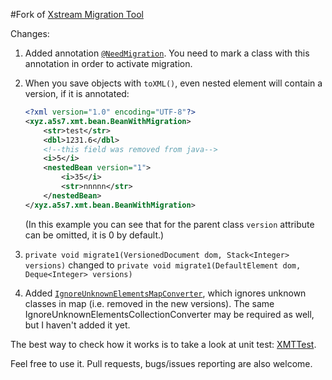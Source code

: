 #Fork of [Xstream Migration Tool](http://wiki.pmease.com/display/xmt/Documentation+Home)

Changes:

1. Added annotation [`@NeedMigration`](https://github.com/astukalo/xmt/blob/master/src/main/java/xyz/a5s7/xmt/NeedMigration.java). You need to mark a class with this annotation in order to activate migration.
2. When you save objects with `toXML()`, even nested element will contain a version, if it is annotated:

   ```xml
   <?xml version="1.0" encoding="UTF-8"?>
   <xyz.a5s7.xmt.bean.BeanWithMigration>
       <str>test</str>
       <dbl>1231.6</dbl>
       <!--this field was removed from java-->
       <i>5</i>
       <nestedBean version="1">
           <i>35</i>
           <str>nnnnn</str>
       </nestedBean>
   </xyz.a5s7.xmt.bean.BeanWithMigration>
   ```
   (In this example you can see that for the parent class `version` attribute can be omitted, it is 0 by default.)
3. `private void migrate1(VersionedDocument dom, Stack<Integer> versions)` changed to
`private void migrate1(DefaultElement dom, Deque<Integer> versions)`
4. Added [`IgnoreUnknownElementsMapConverter`](https://github.com/astukalo/xmt/blob/master/src/main/java/xyz/a5s7/xmt/IgnoreUnknownElementsMapConverter.java), which ignores unknown classes in map (i.e. removed in the new versions).
The same IgnoreUnknownElementsCollectionConverter may be required as well, but I haven't added it yet.

The best way to check how it works is to take a look at unit test: [XMTTest](https://github.com/astukalo/xmt/blob/master/src/test/java/xyz/a5s7/xmt/XMTTest.java).

Feel free to use it. Pull requests, bugs/issues reporting are also welcome.
